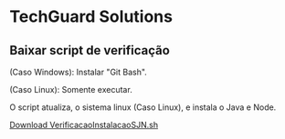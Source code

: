 # TechGuard Solutions


## Baixar script de verificação
(Caso Windows): Instalar "Git Bash".

(Caso Linux): Somente executar.

O script atualiza, o sistema linux (Caso Linux), e instala o Java e Node.

[Download VerificacaoInstalacaoSJN.sh](https://github.com/TechGuard-Solutions/Site-Institucional/releases/download/v1.0/VerificacaoInstalacaoSJN.sh)
